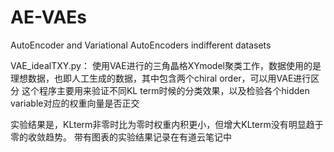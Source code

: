 # AE-VAEs
AutoEncoder and Variational AutoEncoders indifferent datasets

VAE_idealTXY.py：
使用VAE进行的三角晶格XYmodel聚类工作，数据使用的是理想数据，也即人工生成的数据，其中包含两个chiral order，可以用VAE进行区分
这个程序主要用来验证不同KL term时候的分类效果，以及检验各个hidden variable对应的权重向量是否正交

实验结果是，KLterm非零时比为零时权重内积更小，但增大KLterm没有明显趋于零的收敛趋势。
带有图表的实验结果记录在有道云笔记中


